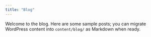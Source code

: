 ```yaml
---
title: "Blog"
---
```


Welcome to the blog. Here are some sample posts; you can migrate WordPress content into `content/blog/` as Markdown when ready.
